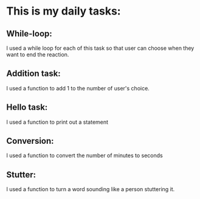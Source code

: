 # This is my daily tasks:
## While-loop:
I used a while loop for each of this task so that user can choose when they want to end the reaction.


## Addition task:
I used a function to add 1 to the number of user's choice.

## Hello task:
I used a function to print out a statement

## Conversion:
I used a function to convert the number of minutes to seconds

## Stutter:
I used a function to turn a word sounding like a person stuttering it.
